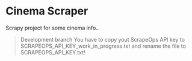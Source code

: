 # Cinema Scraper
Scrapy project for some cinema info..
> Development branch
You have to copy yout ScrapeOps API key to SCRAPEOPS_API_KEY_work_in_progress.txt and rename the file to SCRAPEOPS_API_KEY.txt!
